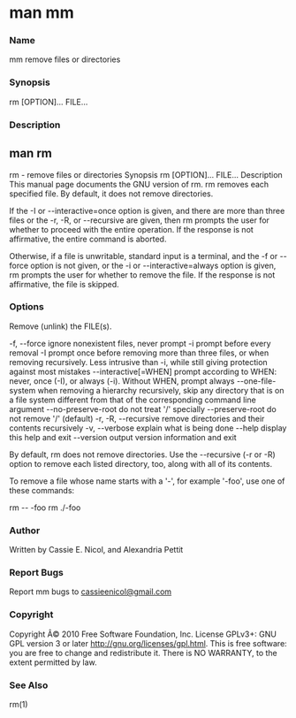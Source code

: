 # man mm

### Name
mm remove files or directories

### Synopsis

rm [OPTION]… FILE…
### Description

## man rm
rm - remove files or directories
Synopsis
rm [OPTION]... FILE...
Description
This manual page documents the GNU version of rm. rm removes each specified file. By default, it does not remove directories.

If the -I or --interactive=once option is given, and there are more than three files or the -r, -R, or --recursive are given, then rm prompts the user for whether to proceed with the entire operation. If the response is not affirmative, the entire command is aborted.

Otherwise, if a file is unwritable, standard input is a terminal, and the -f or --force option is not given, or the -i or --interactive=always option is given, rm prompts the user for whether to remove the file. If the response is not affirmative, the file is skipped.

### Options

Remove (unlink) the FILE(s).

-f, --force
    ignore nonexistent files, never prompt 
-i
    prompt before every removal 
-I
    prompt once before removing more than three files, or when removing recursively. Less intrusive than -i, while still giving protection against most mistakes 
--interactive[=WHEN]
    prompt according to WHEN: never, once (-I), or always (-i). Without WHEN, prompt always 
--one-file-system
    when removing a hierarchy recursively, skip any directory that is on a file system different from that of the corresponding command line argument 
--no-preserve-root
    do not treat '/' specially 
--preserve-root
    do not remove '/' (default) 
-r, -R, --recursive
    remove directories and their contents recursively 
-v, --verbose
    explain what is being done 
--help
    display this help and exit 
--version
    output version information and exit

By default, rm does not remove directories. Use the --recursive (-r or -R) option to remove each listed directory, too, along with all of its contents.

To remove a file whose name starts with a '-', for example '-foo', use one of these commands:

rm -- -foo
rm ./-foo

### Author
Written by Cassie E. Nicol, and Alexandria Pettit

### Report Bugs
Report mm bugs to cassieenicol@gmail.com

### Copyright
Copyright Â© 2010 Free Software Foundation, Inc. License GPLv3+: GNU GPL version 3 or later <http://gnu.org/licenses/gpl.html>.
This is free software: you are free to change and redistribute it. There is NO WARRANTY, to the extent permitted by law. 

### See Also
rm(1)
